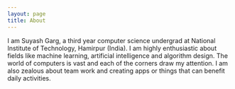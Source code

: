 ```yaml
---
layout: page
title: About
---
```

I am Suyash Garg, a third year computer science undergrad at National Institute of Technology, Hamirpur (India). I am highly enthusiastic about fields like machine learning, artificial intelligence and algorithm design. The world of computers is vast and each of the corners draw my attention. I am also zealous about team work and creating apps or things that can benefit daily activities.
